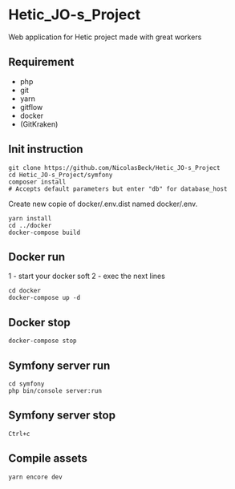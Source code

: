 # Hetic_JO-s_Project
Web application for Hetic project made with great workers

## Requirement

- php
- git
- yarn
- gitflow
- docker
- (GitKraken)

## Init instruction

    
    git clone https://github.com/NicolasBeck/Hetic_JO-s_Project
    cd Hetic_JO-s_Project/symfony
    composer install
    # Accepts default parameters but enter "db" for database_host

Create new copie of docker/.env.dist named docker/.env.

    yarn install
    cd ../docker
    docker-compose build
    

## Docker run

1 - start your docker soft
2 - exec the next lines

    
    cd docker
    docker-compose up -d
    

## Docker stop

    
    docker-compose stop
    

## Symfony server run

    
    cd symfony
    php bin/console server:run
    

## Symfony server stop

    
    Ctrl+c
    

## Compile assets

    
    yarn encore dev
    
